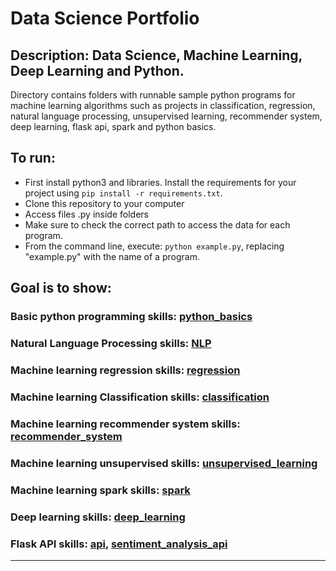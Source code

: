 # Data Science Portfolio

## Description: Data Science, Machine Learning, Deep Learning and Python.
Directory contains folders with runnable sample python programs for machine learning algorithms such as projects in classification, regression, natural language processing, unsupervised learning, recommender system, deep learning, flask api, spark and python basics.

## To run:
- First install python3 and libraries. Install the requirements for your project using `pip install -r requirements.txt`. 
- Clone this repository to your computer
- Access files .py inside folders
- Make sure to check the correct path to access the data for each program.
- From the command line, execute: `python example.py`, replacing "example.py" with the name of a program.

## Goal is to show:

### Basic python programming skills: [python_basics](https://github.com/markikojr/DataScience/tree/master/python_basics)  

### Natural Language Processing skills: [NLP](https://github.com/markikojr/DataScience/tree/master/natural_language_processing)  

### Machine learning regression skills: [regression](https://github.com/markikojr/DataScience/tree/master/regression)  

### Machine learning Classification skills: [classification](https://github.com/markikojr/DataScience/tree/master/classification) 

### Machine learning recommender system skills: [recommender_system](https://github.com/markikojr/DataScience/tree/master/recommender_system) 

### Machine learning unsupervised skills: [unsupervised_learning](https://github.com/markikojr/DataScience/tree/master/unsupervised_learning) 

### Machine learning spark skills: [spark](https://github.com/markikojr/DataScience/tree/master/spark) 

### Deep learning skills: [deep_learning](https://github.com/markikojr/DataScience/tree/master/deep_learning) 

### Flask API skills: [api](https://github.com/markikojr/DataScience/tree/master/api),  [sentiment_analysis_api](https://github.com/markikojr/DataScience/tree/master/sentiment_classifier_api) 
----------------------------
